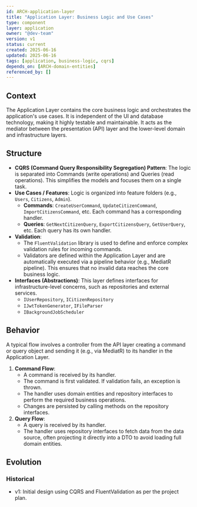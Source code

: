 ```yaml
---
id: ARCH-application-layer
title: "Application Layer: Business Logic and Use Cases"
type: component
layer: application
owner: "@dev-team"
version: v1
status: current
created: 2025-06-16
updated: 2025-06-16
tags: [application, business-logic, cqrs]
depends_on: [ARCH-domain-entities]
referenced_by: []
---
```


## Context

The Application Layer contains the core business logic and orchestrates the application's use cases. It is independent of the UI and database technology, making it highly testable and maintainable. It acts as the mediator between the presentation (API) layer and the lower-level domain and infrastructure layers.

## Structure

- **CQRS (Command Query Responsibility Segregation) Pattern**: The logic is separated into Commands (write operations) and Queries (read operations). This simplifies the models and focuses them on a single task.
- **Use Cases / Features**: Logic is organized into feature folders (e.g., `Users`, `Citizens`, `Admin`).
  - **Commands**: `CreateUserCommand`, `UpdateCitizenCommand`, `ImportCitizensCommand`, etc. Each command has a corresponding handler.
  - **Queries**: `GetNextCitizenQuery`, `ExportCitizensQuery`, `GetUserQuery`, etc. Each query has its own handler.
- **Validation**:
  - The `FluentValidation` library is used to define and enforce complex validation rules for incoming commands.
  - Validators are defined within the Application Layer and are automatically executed via a pipeline behavior (e.g., MediatR pipeline). This ensures that no invalid data reaches the core business logic.
- **Interfaces (Abstractions)**: This layer defines interfaces for infrastructure-level concerns, such as repositories and external services.
  - `IUserRepository`, `ICitizenRepository`
  - `IJwtTokenGenerator`, `IFileParser`
  - `IBackgroundJobScheduler`

## Behavior

A typical flow involves a controller from the API layer creating a command or query object and sending it (e.g., via MediatR) to its handler in the Application Layer.

1.  **Command Flow**:
    - A command is received by its handler.
    - The command is first validated. If validation fails, an exception is thrown.
    - The handler uses domain entities and repository interfaces to perform the required business operations.
    - Changes are persisted by calling methods on the repository interfaces.
2.  **Query Flow**:
    - A query is received by its handler.
    - The handler uses repository interfaces to fetch data from the data source, often projecting it directly into a DTO to avoid loading full domain entities.

## Evolution

### Historical

- v1: Initial design using CQRS and FluentValidation as per the project plan.
